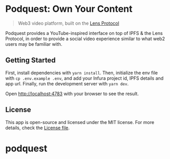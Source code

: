 # Podquest: Own Your Content

> Web3 video platform, built on the [Lens Protocol](https://lens.dev)

Podquest provides a YouTube-inspired interface on top of IPFS & the Lens Protocol, in order to provide a social video experience similar to what web2 users may be familiar with.

## Getting Started

First, install dependencies with `yarn install`. Then, initialize the env file with `cp .env.example .env`, and add your Infura project id, IPFS details and app url. Finally, run the development server with `yarn dev`.

Open [http://localhost:4783](http://localhost:4783) with your browser to see the result.

## License

This app is open-source and licensed under the MIT license. For more details, check the [License file](LICENSE).
# podquest
